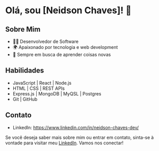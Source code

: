 # Olá, sou [Neidson Chaves]! 👋

## Sobre Mim
- 👩‍💻 Desenvolvedor de Software
- 🌍 Apaixonado por tecnologia e web development
- 🚀 Sempre em busca de aprender coisas novas

## Habilidades
- JavaScript | React | Node.js
- HTML | CSS | REST APIs
- Express.js | MongoDB | MyQSL | Postgres
- Git | GitHub

## Contato
- LinkedIn: https://www.linkedin.com/in/neidson-chaves-dev/


Se você deseja saber mais sobre mim ou entrar em contato, sinta-se à vontade para visitar meu [LinkedIn](https://www.linkedin.com/in/neidson-chaves-dev/). Vamos nos conectar!
